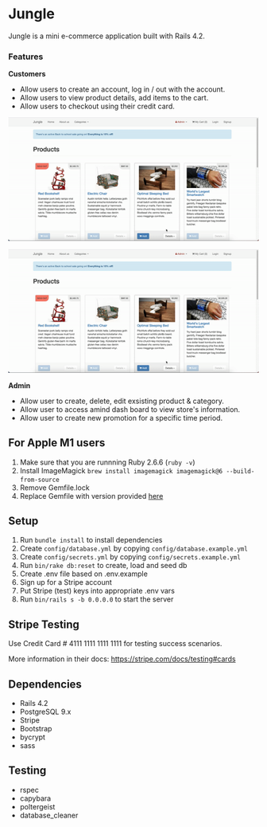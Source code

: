 # Jungle

Jungle is a  mini e-commerce application built with Rails 4.2.

### Features

<b>Customers</b>
- Allow users to create an account, log in / out with the account.
- Allow users to view product details, add items to the cart.
- Allow users to checkout using their credit card.

!["user-login-gif"](https://github.com/fbssaejun/jungle/blob/master/docs/login_logout_route.gif)

!["user-purchase-gif"](https://github.com/fbssaejun/jungle/blob/master/docs/login_logout_route.gif)

<b>Admin</b>
- Allow user to create, delete, edit exsisting product & category.
- Allow user to access amind dash board to view store's information.
- Allow user to create new promotion for a specific time period.





## For Apple M1 users

1. Make sure that you are runnning Ruby 2.6.6 (`ruby -v`)
1. Install ImageMagick `brew install imagemagick imagemagick@6 --build-from-source`
2. Remove Gemfile.lock
3. Replace Gemfile with version provided [here](https://gist.githubusercontent.com/FrancisBourgouin/831795ae12c4704687a0c2496d91a727/raw/ce8e2104f725f43e56650d404169c7b11c33a5c5/Gemfile)

## Setup

1. Run `bundle install` to install dependencies
2. Create `config/database.yml` by copying `config/database.example.yml`
3. Create `config/secrets.yml` by copying `config/secrets.example.yml`
4. Run `bin/rake db:reset` to create, load and seed db
5. Create .env file based on .env.example
6. Sign up for a Stripe account
7. Put Stripe (test) keys into appropriate .env vars
8. Run `bin/rails s -b 0.0.0.0` to start the server

## Stripe Testing

Use Credit Card # 4111 1111 1111 1111 for testing success scenarios.

More information in their docs: <https://stripe.com/docs/testing#cards>

## Dependencies

* Rails 4.2 
* PostgreSQL 9.x
* Stripe
* Bootstrap
* bycrypt
* sass

## Testing  

* rspec
* capybara
* poltergeist
* database_cleaner